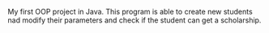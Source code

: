 My first OOP project in Java.
This program is able to create new students nad modify their parameters and check if the student can get a scholarship.
